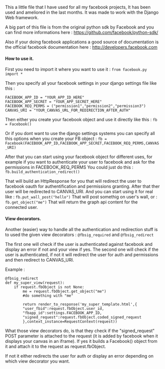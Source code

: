 This a little file that I have used for all my facebook projects, It has been used and ameliored in the last months. It was made to work with the Django Web framework.

A big part of this file is from the original python sdk by Facebook and you can find more informations here : https://github.com/facebook/python-sdk/

Also if your doing facebook applications a good source of documentation is the official facebook documentation here : http://developers.facebook.com

#### How to use it.
First you need to import it where you want to use it : `from facebook.py import *`

Then you specify all your facebook settings in your django settings file like this :

    FACEBOOK_APP_ID = "YOUR_APP_ID_HERE"
    FACEBOOK_APP_SECRET = "YOUR_APP_SECRET_HERE"
    FACEBOOK_REQ_PERMS = ("permission1","permission2","permission3")
    CANVAS_URI = "YOUR_CANVAS_URL_FOR_REDIRECTION_AFTER_AUTH"

Then either you create your facebook object and use it directly like this :
    `fb = Facebook()`

Or if you dont want to use the django settings systems you can specify all this options when you create your FB object :
    `fb = Facebook(FACEBOOK_APP_ID,FACEBOOK_APP_SECRET,FACEBOOK_REQ_PERMS,CANVAS_URI)`

After that you can start using your facebook object for different uses, for example if you want to authenticate your user to facebook and ask for the permissions in FACEBOOK_REQ_PERMS
You could just do this :
    `fb.build_authentication_redirect()`

That will build an HttpResponse for you that will redirect the user to facebook oauth for authentification and permissions granting. After that ther user will be redirected to CANVAS_URI.
And you can start using it for real like :
    `fb.put_wall_post("hello")`
That will post somethig on user's wall, or :
    `fb.get_object("me")`
That will return the graph api content for the connected user.

#### View decorators.
Another (easier) way to handle all the authentication and redirection stuff is to used the given view decorators :
`@fbsig_required` and `@fbsig_redirect`

The first one will check if the user is authenticated against facebook and display an error if not and your view if yes.
The second one will check if the user is authenticated, if not it will redirect the user for auth and permissions and then redirect to CANVAS_URI.

Example :

    @fbsig_redirect
    def my_super_view(request):
        if request.fbObject is not None:
            me = request.fbObject.get_object("me")
            #do something with "me"

            return render_to_response('my_super_template.html',{
            "user_fbid":request.fbObject.user_id,
            "fbapp_id":settings.FACEBOOK_APP_ID,
            "signed_request":request.fbObject.coded_signed_request
            },context_instance=RequestContext(request))


What those view decorators do, is that they check if the "signed_request" POST parameter is attached to the request (it is added by facebook when it displays your canvas in an iframe).
If yes it builds a Facebook() object from it and attach it to the request as request.fbObject.

If not it either redirects the user for auth or display an error depending on which view decorator you want.
    
    